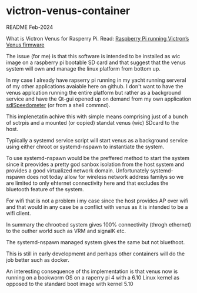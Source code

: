 # victron-venus-container
README Feb-2024

What is Victron Venus for Rasperry Pi. Read: [Raspberry Pi running Victron’s Venus firmware](https://www.victronenergy.com/blog/2017/09/06/raspberry-pi-running-victrons-venus-firmware)

The issue (for me) is that this software is intended to be installed as wic image on a raspberry pi bootable SD card and that suggest that the venus system will own and manage the linux platform from bottom up.

In my case I already have rapserry pi running in my yacht running serveral of my other applications avaiable here on github.
I don't want to have the venus applcation running the entire platform but rather as a background service and have the Qt-gui opened up on demand from my own application  [sdlSpeedometer](https://github.com/ehedman/sdlSpeedometer) (or from a shell commnd).

This implenetatin achive this with simple means comprising just of a bunch of sctrpis and a mounted (or copied) standat venus (wic) SDcard to the host.

Typically a systemd service script will start venus as a background service using either chroot or systemd-nspawn to instantiate the system.

To use  systemd-nspawn would be the preffered method to start the system since it preovides a pretty god sanbox isolation from the host system and provides a good virtualized network domain.
Unfortunately systemd-nspawn does not today allow for wireless network address familys so we are limited to only ehternet connectivity here and that excludes the bluetooth feature of the system.

For wifi that is not a problem i my case since the host provides AP over wifi and that would in any case be a conflict with venus as it is intended to be a wifi client.

In summary the chroot:ed system gives 100% connectivity (throgh ethernet) to the outher world such as VRM and signalK etc.

The systemd-nspawn managed system gives the same but not bluethoot.

This is still in early developmemt and perhaps other containers will do the job better such as docker.

An interesting consequence of ths implementation is that venus now is running on a bookworm OS on a raperry pi 4 with a 6.10 Linux  kernel as opposed to the standard boot image with kernel 5.10


